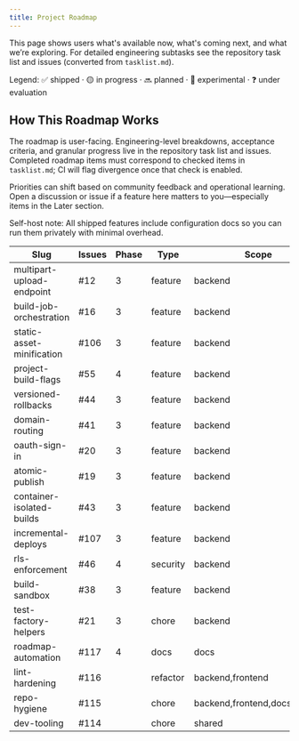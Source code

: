```yaml
---
title: Project Roadmap
---
```


This page shows users what's available now, what's coming next, and what we’re exploring. For detailed engineering subtasks see the repository task list and issues (converted from `tasklist.md`).

Legend: ✅ shipped · 🟡 in progress · 🔜 planned · 🧪 experimental · ❓ under evaluation

## How This Roadmap Works

The roadmap is user-facing. Engineering-level breakdowns, acceptance criteria, and granular progress live in the repository task list and issues. Completed roadmap items must correspond to checked items in `tasklist.md`; CI will flag divergence once that check is enabled.

Priorities can shift based on community feedback and operational learning. Open a discussion or issue if a feature here matters to you—especially items in the Later section.

Self-host note: All shipped features include configuration docs so you can run them privately with minimal overhead.

<!-- AUTO-ROADMAP:START -->

| Slug                      | Issues | Phase | Type     | Scope                        | Status |
| ------------------------- | ------ | ----- | -------- | ---------------------------- | ------ |
| multipart-upload-endpoint | #12    | 3     | feature  | backend                      | ✅     |
| build-job-orchestration   | #16    | 3     | feature  | backend                      | 🔜     |
| static-asset-minification | #106   | 3     | feature  | backend                      | ✅     |
| project-build-flags       | #55    | 4     | feature  | backend                      | ✅     |
| versioned-rollbacks       | #44    | 3     | feature  | backend                      | 🔜     |
| domain-routing            | #41    | 3     | feature  | backend                      | 🔜     |
| oauth-sign-in             | #20    | 3     | feature  | backend                      | 🔜     |
| atomic-publish            | #19    | 3     | feature  | backend                      | 🔜     |
| container-isolated-builds | #43    | 3     | feature  | backend                      | 🔜     |
| incremental-deploys       | #107   | 3     | feature  | backend                      | 🔜     |
| rls-enforcement           | #46    | 4     | security | backend                      | 🟡     |
| build-sandbox             | #38    | 3     | feature  | backend                      | 🔜     |
| test-factory-helpers      | #21    | 3     | chore    | backend                      | 🔜     |
| roadmap-automation        | #117   | 4     | docs     | docs                         | 🔜     |
| lint-hardening            | #116   |       | refactor | backend,frontend             | 🟡     |
| repo-hygiene              | #115   |       | chore    | backend,frontend,docs,shared | 🔜     |
| dev-tooling               | #114   |       | chore    | shared                       | 🔜     |

<!-- AUTO-ROADMAP:END -->
